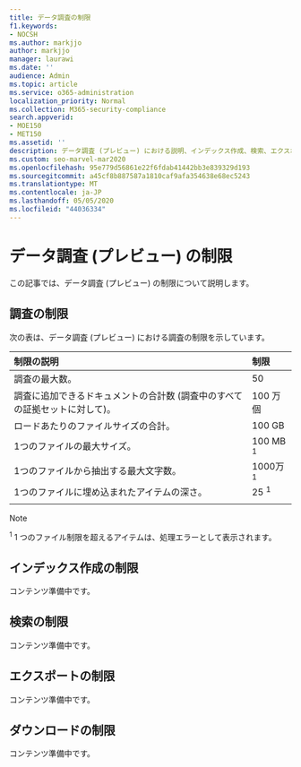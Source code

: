 ```yaml
---
title: データ調査の制限
f1.keywords:
- NOCSH
ms.author: markjjo
author: markjjo
manager: laurawi
ms.date: ''
audience: Admin
ms.topic: article
ms.service: o365-administration
localization_priority: Normal
ms.collection: M365-security-compliance
search.appverid:
- MOE150
- MET150
ms.assetid: ''
description: データ調査 (プレビュー) における説明、インデックス作成、検索、エクスポート、およびダウンロードの制限についての情報を検索できます。
ms.custom: seo-marvel-mar2020
ms.openlocfilehash: 95e779d56861e22f6fdab41442bb3e839329d193
ms.sourcegitcommit: a45cf8b887587a1810caf9afa354638e68ec5243
ms.translationtype: MT
ms.contentlocale: ja-JP
ms.lasthandoff: 05/05/2020
ms.locfileid: "44036334"
---
```

# <a name="data-investigations-preview-limits"></a>データ調査 (プレビュー) の制限

この記事では、データ調査 (プレビュー) の制限について説明します。

## <a name="investigation-limits"></a>調査の制限

次の表は、データ調査 (プレビュー) における調査の制限を示しています。 
    
  |**制限の説明**|**制限**|
  |:-----|:-----|
  |調査の最大数。  <br/> |50  <br/> |
  |調査に追加できるドキュメントの合計数 (調査中のすべての証拠セットに対して)。  <br/> |100 万個  <br/> |
  |ロードあたりのファイルサイズの合計。  <br/> |100 GB  <br/> |
  |1つのファイルの最大サイズ。   <br/> |100 MB <sup>1</sup> <br/> |
  |1つのファイルから抽出する最大文字数。  <br/> |1000万<sup>1</sup> <br/> |
  |1つのファイルに埋め込まれたアイテムの深さ。  <br/> |25 <sup>1</sup> <br/> |
|||
> [!NOTE]
><sup>1</sup> 1 つのファイル制限を超えるアイテムは、処理エラーとして表示されます。

## <a name="indexing-limits"></a>インデックス作成の制限

コンテンツ準備中です。

## <a name="search-limits"></a>検索の制限

コンテンツ準備中です。

## <a name="export-limits"></a>エクスポートの制限

コンテンツ準備中です。

## <a name="download-limits"></a>ダウンロードの制限

コンテンツ準備中です。

